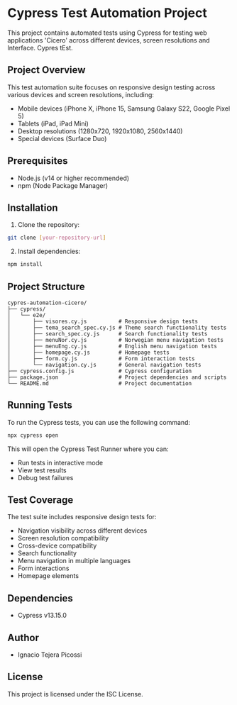 # Cypress Test Automation Project

This project contains automated tests using Cypress for testing web applications 'Cicero' across different devices, screen resolutions and Interface. Cypres tEst.

## Project Overview

This test automation suite focuses on responsive design testing across various devices and screen resolutions, including:
- Mobile devices (iPhone X, iPhone 15, Samsung Galaxy S22, Google Pixel 5)
- Tablets (iPad, iPad Mini)
- Desktop resolutions (1280x720, 1920x1080, 2560x1440)
- Special devices (Surface Duo)

## Prerequisites

- Node.js (v14 or higher recommended)
- npm (Node Package Manager)

## Installation

1. Clone the repository:
```bash
git clone [your-repository-url]
```

2. Install dependencies:
```bash
npm install
```

## Project Structure

```
cypres-automation-cicero/
├── cypress/
│   └── e2e/
│       ├── visores.cy.js          # Responsive design tests
│       ├── tema_search_spec.cy.js # Theme search functionality tests
│       ├── search_spec.cy.js      # Search functionality tests
│       ├── menuNor.cy.js          # Norwegian menu navigation tests
│       ├── menuEng.cy.js          # English menu navigation tests
│       ├── homepage.cy.js         # Homepage tests
│       ├── form.cy.js             # Form interaction tests
│       └── navigation.cy.js       # General navigation tests
├── cypress.config.js              # Cypress configuration
├── package.json                   # Project dependencies and scripts
└── README.md                      # Project documentation
```

## Running Tests

To run the Cypress tests, you can use the following command:

```bash
npx cypress open
```

This will open the Cypress Test Runner where you can:
- Run tests in interactive mode
- View test results
- Debug test failures

## Test Coverage

The test suite includes responsive design tests for:
- Navigation visibility across different devices
- Screen resolution compatibility
- Cross-device compatibility
- Search functionality
- Menu navigation in multiple languages
- Form interactions
- Homepage elements

## Dependencies

- Cypress v13.15.0

## Author

- Ignacio Tejera Picossi

## License

This project is licensed under the ISC License. 
